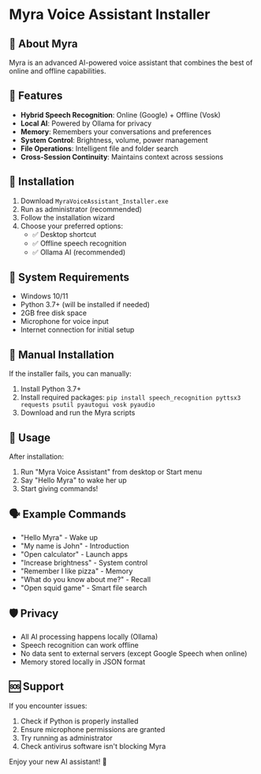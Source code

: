 # Myra Voice Assistant Installer

## 🤖 About Myra
Myra is an advanced AI-powered voice assistant that combines the best of online and offline capabilities.

## 🚀 Features
- **Hybrid Speech Recognition**: Online (Google) + Offline (Vosk)
- **Local AI**: Powered by Ollama for privacy
- **Memory**: Remembers your conversations and preferences
- **System Control**: Brightness, volume, power management
- **File Operations**: Intelligent file and folder search
- **Cross-Session Continuity**: Maintains context across sessions

## 💾 Installation
1. Download `MyraVoiceAssistant_Installer.exe`
2. Run as administrator (recommended)
3. Follow the installation wizard
4. Choose your preferred options:
   - ✅ Desktop shortcut
   - ✅ Offline speech recognition
   - ✅ Ollama AI (recommended)

## 🎯 System Requirements
- Windows 10/11
- Python 3.7+ (will be installed if needed)
- 2GB free disk space
- Microphone for voice input
- Internet connection for initial setup

## 🔧 Manual Installation
If the installer fails, you can manually:
1. Install Python 3.7+
2. Install required packages: `pip install speech_recognition pyttsx3 requests psutil pyautogui vosk pyaudio`
3. Download and run the Myra scripts

## 🎤 Usage
After installation:
1. Run "Myra Voice Assistant" from desktop or Start menu
2. Say "Hello Myra" to wake her up
3. Start giving commands!

## 🗣️ Example Commands
- "Hello Myra" - Wake up
- "My name is John" - Introduction
- "Open calculator" - Launch apps
- "Increase brightness" - System control
- "Remember I like pizza" - Memory
- "What do you know about me?" - Recall
- "Open squid game" - Smart file search

## 🛡️ Privacy
- All AI processing happens locally (Ollama)
- Speech recognition can work offline
- No data sent to external servers (except Google Speech when online)
- Memory stored locally in JSON format

## 🆘 Support
If you encounter issues:
1. Check if Python is properly installed
2. Ensure microphone permissions are granted
3. Try running as administrator
4. Check antivirus software isn't blocking Myra

Enjoy your new AI assistant! 🎉
